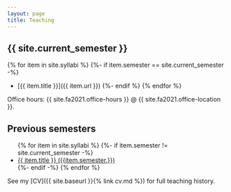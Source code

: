 ```yaml
---
layout: page
title: Teaching
---
```


## {{ site.current_semester }}

{% for item in site.syllabi %}
    {%- if item.semester == site.current_semester -%}
* [{{ item.title }}]({{ item.url }})
    {%- endif %}
{% endfor %}

Office hours: {{ site.fa2021.office-hours }} @ {{ site.fa2021.office-location }}.

## Previous semesters

<ul>
{% for item in site.syllabi %}
    {%- if item.semester != site.current_semester -%}
<li><a href="{{ item.url }}">{{ item.title }} ({{item.semester.}})</a></li>
    {%- endif -%}
{% endfor %}
</ul>

See my [CV]({{ site.baseurl }}{% link cv.md %}) for full teaching history. 




